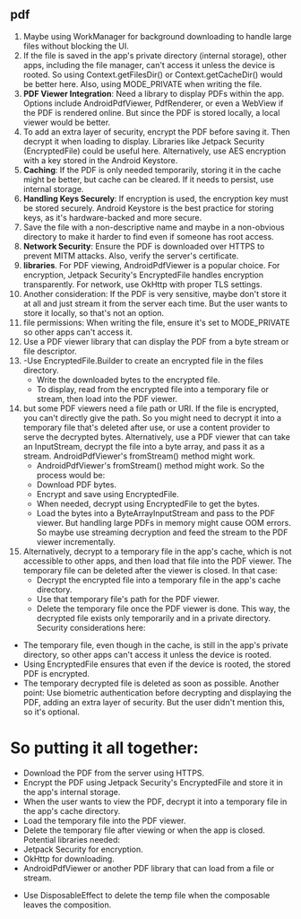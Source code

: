 
## pdf
1. Maybe using WorkManager for background downloading to handle large files without blocking the UI.
2. If the file is saved in the app's private directory (internal storage), other apps, including the file manager, can't access it unless the device is rooted. 
So using Context.getFilesDir() or Context.getCacheDir() would be better here. Also, using MODE_PRIVATE when writing the file.
3. **PDF Viewer Integration**: Need a library to display PDFs within the app. Options include AndroidPdfViewer, PdfRenderer, or even a WebView if the PDF is rendered online. 
But since the PDF is stored locally, a local viewer would be better.
4.  To add an extra layer of security, encrypt the PDF before saving it. Then decrypt it when loading to display. Libraries like Jetpack Security (EncryptedFile) could be useful here. 
Alternatively, use AES encryption with a key stored in the Android Keystore.
5. **Caching**: If the PDF is only needed temporarily, storing it in the cache might be better, but cache can be cleared. If it needs to persist, use internal storage.
6. **Handling Keys Securely**: If encryption is used, the encryption key must be stored securely. Android Keystore is the best practice for storing keys, as it's hardware-backed and more secure.
7. Save the file with a non-descriptive name and maybe in a non-obvious directory to make it harder to find even if someone has root access.
8. **Network Security**: Ensure the PDF is downloaded over HTTPS to prevent MITM attacks. Also, verify the server's certificate.
9. **libraries**. For PDF viewing, AndroidPdfViewer is a popular choice. For encryption, Jetpack Security's EncryptedFile handles encryption transparently. 
For network, use OkHttp with proper TLS settings.
10. Another consideration: If the PDF is very sensitive, maybe don't store it at all and just stream it from the server each time. 
But the user wants to store it locally, so that's not an option.
11.  file permissions: When writing the file, ensure it's set to MODE_PRIVATE so other apps can't access it.
12. Use a PDF viewer library that can display the PDF from a byte stream or file descriptor.
13. -Use EncryptedFile.Builder to create an encrypted file in the files directory.
    - Write the downloaded bytes to the encrypted file.
    - To display, read from the encrypted file into a temporary file or stream, then load into the PDF viewer.
14. but some PDF viewers need a file path or URI. If the file is encrypted, you can't directly give the path. So you might need to decrypt it into a temporary file that's deleted after use, or use a content provider to serve the decrypted bytes.
Alternatively, use a PDF viewer that can take an InputStream, decrypt the file into a byte array, and pass it as a stream. AndroidPdfViewer's fromStream() method might work.
    - AndroidPdfViewer's fromStream() method might work. So the process would be:
    - Download PDF bytes.
    - Encrypt and save using EncryptedFile.
    - When needed, decrypt using EncryptedFile to get the bytes.
    - Load the bytes into a ByteArrayInputStream and pass to the PDF viewer.
      But handling large PDFs in memory might cause OOM errors. So maybe use streaming decryption and feed the stream to the PDF viewer incrementally.
16. Alternatively, decrypt to a temporary file in the app's cache, which is not accessible to other apps, and then load that file into the PDF viewer. 
The temporary file can be deleted after the viewer is closed.
In that case:
    - Decrypt the encrypted file into a temporary file in the app's cache directory.
    - Use that temporary file's path for the PDF viewer.
    - Delete the temporary file once the PDF viewer is done.
This way, the decrypted file exists only temporarily and in a private directory.
Security considerations here:
- The temporary file, even though in the cache, is still in the app's private directory, so other apps can't access it unless the device is rooted.
- Using EncryptedFile ensures that even if the device is rooted, the stored PDF is encrypted.
- The temporary decrypted file is deleted as soon as possible.
Another point: Use biometric authentication before decrypting and displaying the PDF, adding an extra layer of security. But the user didn't mention this, so it's optional.

# So putting it all together:
- Download the PDF from the server using HTTPS.
- Encrypt the PDF using Jetpack Security's EncryptedFile and store it in the app's internal storage.
- When the user wants to view the PDF, decrypt it into a temporary file in the app's cache directory.
- Load the temporary file into the PDF viewer.
- Delete the temporary file after viewing or when the app is closed.
Potential libraries needed:
- Jetpack Security for encryption.
- OkHttp for downloading.
- AndroidPdfViewer or another PDF library that can load from a file or stream.

* Use DisposableEffect to delete the temp file when the composable leaves the composition.